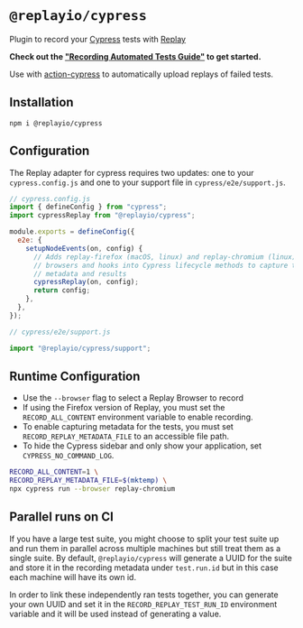 # `@replayio/cypress`

Plugin to record your [Cypress](https://cypress.io) tests with [Replay](https://replay.io)

**Check out the ["Recording Automated Tests Guide"](https://docs.replay.io/docs/recording-automated-tests-5bf7d91b65cd46deab1867b07bd12bdf) to get started.**

Use with [action-cypress](https://github.com/replayio/action-cypress) to automatically upload replays of failed tests.

## Installation

`npm i @replayio/cypress`

## Configuration

The Replay adapter for cypress requires two updates: one to your `cypress.config.js` and one to your support file in `cypress/e2e/support.js`.

```js
// cypress.config.js
import { defineConfig } from "cypress";
import cypressReplay from "@replayio/cypress";

module.exports = defineConfig({
  e2e: {
    setupNodeEvents(on, config) {
      // Adds replay-firefox (macOS, linux) and replay-chromium (linux)
      // browsers and hooks into Cypress lifecycle methods to capture test
      // metadata and results
      cypressReplay(on, config);
      return config;
    },
  },
});
```

```js
// cypress/e2e/support.js

import "@replayio/cypress/support";
```

## Runtime Configuration

- Use the `--browser` flag to select a Replay Browser to record
- If using the Firefox version of Replay, you must set the `RECORD_ALL_CONTENT` environment variable to enable recording.
- To enable capturing metadata for the tests, you must set `RECORD_REPLAY_METADATA_FILE` to an accessible file path.
- To hide the Cypress sidebar and only show your application, set `CYPRESS_NO_COMMAND_LOG`.

```bash
RECORD_ALL_CONTENT=1 \
RECORD_REPLAY_METADATA_FILE=$(mktemp) \
npx cypress run --browser replay-chromium
```

## Parallel runs on CI

If you have a large test suite, you might choose to split your test suite up and run them in parallel across multiple machines but still treat them as a single suite. By default, `@replayio/cypress` will generate a UUID for the suite and store it in the recording metadata under `test.run.id` but in this case each machine will have its own id.

In order to link these independently ran tests together, you can generate your own UUID and set it in the `RECORD_REPLAY_TEST_RUN_ID` environment variable and it will be used instead of generating a value.
